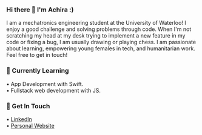 ### Hi there 👋 I'm Achira :)
<!--
**achirasarker/achirasarker** is a ✨ _special_ ✨ repository because its `README.md` (this file) appears on your GitHub profile.

Here are some ideas to get you started:

- 🔭 I’m currently working on ...
- 🌱 I’m currently learning ...
- 👯 I’m looking to collaborate on ...
- 🤔 I’m looking for help with ...
- 💬 Ask me about ...
- 📫 How to reach me: ...
- 😄 Pronouns: ...
- ⚡ Fun fact: ...
-->

I am a mechatronics engineering student at the University of Waterloo! I enjoy a good challenge and solving problems through code. When I'm not scratching my head at my desk trying to implement a new feature in my code or fixing a bug, I am usually drawing or playing chess. I am passionate about learning, empowering young females in tech, and humanitarian work. Feel free to get in touch! 

### 🌱 Currently Learning 
• App Development with Swift. <br>
• Fullstack web development with JS.

### 💬 Get In Touch 
• <a href="https://www.linkedin.com/in/achirasarker/">LinkedIn</a> <br>
• <a href="https://achirasarker.me">Personal Website</a> 
